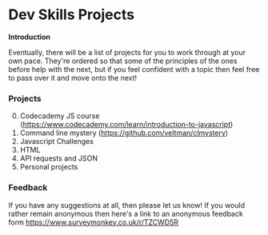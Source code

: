 # Dev Skills Projects

**Introduction**

Eventually, there will be a list of projects for you to work through at your own pace. They're ordered so that some of the principles of the ones before help with the next, but if you feel confident with a topic then feel free to pass over it and move onto the next!

### Projects

0. Codecademy JS course (https://www.codecademy.com/learn/introduction-to-javascript)
1. Command line mystery (https://github.com/veltman/clmystery)
2. Javascript Challenges
3. HTML
4. API requests and JSON
5. Personal projects

### Feedback
If you have any suggestions at all, then please let us know! If you would rather remain anonymous then here's a link to an anonymous feedback form https://www.surveymonkey.co.uk/r/TZCWD5R
